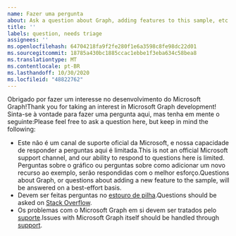 ```yaml
---
name: Fazer uma pergunta
about: Ask a question about Graph, adding features to this sample, etc.
title: ''
labels: question, needs triage
assignees: ''
ms.openlocfilehash: 64704218fa9f2fe280f1e6a3598c8fe98dc22d01
ms.sourcegitcommit: 18785a430bc1885ccac1ebbe1f3eba634c58bea8
ms.translationtype: MT
ms.contentlocale: pt-BR
ms.lasthandoff: 10/30/2020
ms.locfileid: "48822762"
---
```

<span data-ttu-id="9d92f-102">Obrigado por fazer um interesse no desenvolvimento do Microsoft Graph!</span><span class="sxs-lookup"><span data-stu-id="9d92f-102">Thank you for taking an interest in Microsoft Graph development!</span></span> <span data-ttu-id="9d92f-103">Sinta-se à vontade para fazer uma pergunta aqui, mas tenha em mente o seguinte:</span><span class="sxs-lookup"><span data-stu-id="9d92f-103">Please feel free to ask a question here, but keep in mind the following:</span></span>

- <span data-ttu-id="9d92f-104">Este não é um canal de suporte oficial da Microsoft, e nossa capacidade de responder a perguntas aqui é limitada.</span><span class="sxs-lookup"><span data-stu-id="9d92f-104">This is not an official Microsoft support channel, and our ability to respond to questions here is limited.</span></span> <span data-ttu-id="9d92f-105">Perguntas sobre o gráfico ou perguntas sobre como adicionar um novo recurso ao exemplo, serão respondidas com o melhor esforço.</span><span class="sxs-lookup"><span data-stu-id="9d92f-105">Questions about Graph, or questions about adding a new feature to the sample, will be answered on a best-effort basis.</span></span>
- <span data-ttu-id="9d92f-106">Devem ser feitas perguntas no [estouro de pilha](https://stackoverflow.com/questions/tagged/microsoft-graph).</span><span class="sxs-lookup"><span data-stu-id="9d92f-106">Questions should be asked on [Stack Overflow](https://stackoverflow.com/questions/tagged/microsoft-graph).</span></span>
- <span data-ttu-id="9d92f-107">Os problemas com o Microsoft Graph em si devem ser tratados pelo [suporte](https://developer.microsoft.com/graph/support).</span><span class="sxs-lookup"><span data-stu-id="9d92f-107">Issues with Microsoft Graph itself should be handled through [support](https://developer.microsoft.com/graph/support).</span></span>
